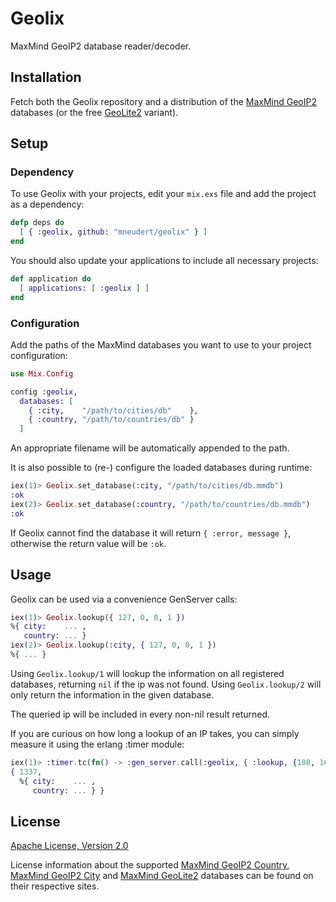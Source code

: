 # Geolix

MaxMind GeoIP2 database reader/decoder.


## Installation

Fetch both the Geolix repository and a distribution of the
[MaxMind GeoIP2](http://dev.maxmind.com/geoip/geoip2/downloadable/)
databases (or the free [GeoLite2](http://dev.maxmind.com/geoip/geoip2/geolite2/)
variant).


## Setup

### Dependency

To use Geolix with your projects, edit your `mix.exs` file and add the project
as a dependency:

```elixir
defp deps do
  [ { :geolix, github: "mneudert/geolix" } ]
end
```

You should also update your applications to include all necessary projects:

```elixir
def application do
  [ applications: [ :geolix ] ]
end
```

### Configuration

Add the paths of the MaxMind databases you want to use to your project
configuration:

```elixir
use Mix.Config

config :geolix,
  databases: [
    { :city,    "/path/to/cities/db"    },
    { :country, "/path/to/countries/db" }
  ]
```

An appropriate filename will be automatically appended to the path.

It is also possible to (re-) configure the loaded databases during runtime:

```elixir
iex(1)> Geolix.set_database(:city, "/path/to/cities/db.mmdb")
:ok
iex(2)> Geolix.set_database(:country, "/path/to/countries/db.mmdb")
:ok
```

If Geolix cannot find the database it will return `{ :error, message }`,
otherwise the return value will be `:ok`.


## Usage

Geolix can be used via a convenience GenServer calls:

```elixir
iex(1)> Geolix.lookup({ 127, 0, 0, 1 })
%{ city:    ... ,
   country: ... }
iex(2)> Geolix.lookup(:city, { 127, 0, 0, 1 })
%{ ... }
```

Using `Geolix.lookup/1` will lookup the information on all registered databases,
returning `nil` if the ip was not found. Using `Geolix.lookup/2` will only
return the information in the given database.

The queried ip will be included in every non-nil result returned.

If you are curious on how long a lookup of an IP takes, you can simply measure
it using the erlang :timer module:

```elixir
iex(1)> :timer.tc(fn() -> :gen_server.call(:geolix, { :lookup, {108, 168, 255, 243} }) end)
{ 1337,
  %{ city:    ... ,
     country: ... } }
```


## License

[Apache License, Version 2.0](http://www.apache.org/licenses/LICENSE-2.0)

License information about the supported
[MaxMind GeoIP2 Country](http://www.maxmind.com/en/country),
[MaxMind GeoIP2 City](http://www.maxmind.com/en/city) and
[MaxMind GeoLite2](http://dev.maxmind.com/geoip/geoip2/geolite2/) databases
can be found on their respective sites.
